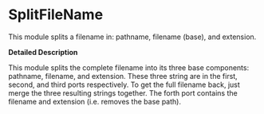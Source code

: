 # SplitFileName

This module splits a filename in: pathname, filename (base), and extension.

**Detailed Description**

This module splits the complete filename into its three base components: pathname, filename, and extension. These three string are in the first, second, and third ports respectively. To get the full filename back, just merge the three resulting strings together. The forth port contains the filename and extension (i.e. removes the base path).
